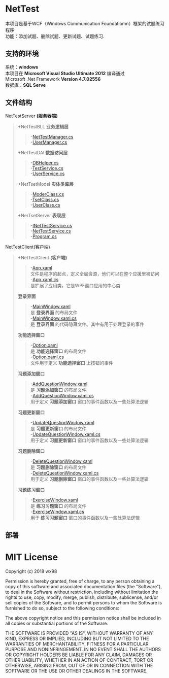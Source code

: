 # NetTest
本项目是基于WCF（Windows Communication Foundatiomn）框架的试题练习程序   
功能：添加试题、删除试题、更新试题、试题练习.
## 支持的环境
系统：__windows__   
本项目在  __Microsoft Visual Studio Ultimate 2012__  编译通过   
Microsoft .Net Framework __Version 4.7.02556__    
数据库：__SQL Serve__

## 文件结构
NetTestServer __(服务器端)__    
>+NetTestBLL __业务逻辑层__   
>>-[NetTestManager.cs](/NetTestServer/NetTestBLL/TestManager.cs)   
>>-[UserManager.cs](/NetTestServer/NetTestBLL/UserManager.cs)   
>
>+NetTestDAl __数据访问层__
>>-[DBHelper.cs](/NetTestServer/NetTestDAL/DBHelper.cs)   
>>-[TestService.cs](/NetTestServer/NetTestDAL/TestService.cs)    
>>-[UserService.cs](/NetTestServer/NetTestDAL/UserService.cs)   
>
>+NetTsetModel __实体类库层__   
>>-[ModerClass.cs](/NetTestServer/NetTestModel/ModelClass.cs)   
>>-[TsetClass.cs](/NetTestServer/NetTestModel/TestClass.cs)   
>>-[UserClass.cs](/NetTestServer/NetTestModel/UserClass.cs)   
>
>+NerTsetServer __表现层__   
>>-[INetTestService.cs](/NetTestServer/NetTestServer/INetTestService.cs)   
>>-[NetTestService.cs](/NetTestServer/NetTestServer/NetTestService.cs)   
>>-[Program.cs](/NetTestServer/NetTestServer/Program.cs)   

NetTestClient(客户端)     
>+NetTestClient __(客户端)__    
>
>>-[App.xaml](/NetTestClient/NetTestClient/App.xaml)    
>>文件是程序的起点，定义全局资源，他们可以在整个应援里被访问   
>>-[App.xaml.cs](/NetTestClient/NetTestClient/App.xaml.cs)    
>>是扩展了应用类，它是WPF窗口应用的中心类   
>
>__登录界面__
>>-[MainWindow.xaml](/NetTestClient/NetTestClient/MainWindow.xaml)   
>>是 __登录界面__ 的布局文件   
>>-[MainWindow.xaml.cs](/NetTestClient/NetTestClient/MainWindow.xaml.cs)   
>>是 __登录界面__ 的代码隐藏文件。其中有用于处理登录的事件    
>
>__功能选择窗口__
>>-[Option.xaml](/NetTestClient/NetTestClient/Option.xaml)   
>>是 __功能选择窗口__ 的布局文件    
>>-[Option.xaml.cs](/NetTestClient/NetTestClient/Option.xaml.cs)   
>>文件用于定义 __功能选择窗口__ 上按钮的事件   
>
>__习题添加窗口__
>>-[AddQuestionWindow.xaml](/NetTestClient/NetTestClient/AddQuestionWindow.xaml)   
>>是 __习题添加窗口__ 的布局文件    
>>-[AddQuestionWindow.xaml.cs](/NetTestClient/NetTestClient/AddQuestionWindow.xaml.cs)   
>>用于定义 __习题添加窗口__  窗口的事件函数以及一些处算法逻辑   
>
>__习题更新窗口__
>>-[UpdateQuestionWindow.xaml](/NetTestClient/NetTestClient/UpdateQuestionWindow.xaml)   
>>是 __习题更新窗口__ 的布局文件     
>>-[UpdateQuestionWindow.xaml.cs](/NetTestClient/NetTestClient/UpdateQuestionWindow.xaml.cs)   
>>用于定义 __习题更新窗口__  窗口的事件函数以及一些处算法逻辑   
>
>__习题删除窗口__   
>>-[DeleteQuestionWindow.xaml](/NetTestClient/NetTestClient/DeleteQuestionWindow.xaml)    
>>是 __习题删除窗口__ 的布局文件   
>>-[DeleteQuestionWindow.xaml.cs](/NetTestClient/NetTestClient/DeleteQuestionWindow.xaml.cs)   
>>用于定义 __习题删除窗口__  窗口的事件函数以及一些处算法逻辑   
>    
>__习题练习窗口__   
>>-[ExerciseWindow.xaml](/NetTestClient/NetTestClient/ExerciseWindow.xaml)   
>>是 __练习习题窗口__ 的布局文件     
>>-[ExerciseWindow.xaml.cs](/NetTestClient/NetTestClient/ExerciseWindow.xaml.cs)   
>>用于 __练习习题窗口__ 窗口的事件函数以及一些处算法逻辑     

## 部署

MIT License
======
Copyright (c) 2018 wx98

Permission is hereby granted, free of charge, to any person obtaining a copy
of this software and associated documentation files (the "Software"), to deal
in the Software without restriction, including without limitation the rights
to use, copy, modify, merge, publish, distribute, sublicense, and/or sell
copies of the Software, and to permit persons to whom the Software is
furnished to do so, subject to the following conditions:

The above copyright notice and this permission notice shall be included in all
copies or substantial portions of the Software.

THE SOFTWARE IS PROVIDED "AS IS", WITHOUT WARRANTY OF ANY KIND, EXPRESS OR
IMPLIED, INCLUDING BUT NOT LIMITED TO THE WARRANTIES OF MERCHANTABILITY,
FITNESS FOR A PARTICULAR PURPOSE AND NONINFRINGEMENT. IN NO EVENT SHALL THE
AUTHORS OR COPYRIGHT HOLDERS BE LIABLE FOR ANY CLAIM, DAMAGES OR OTHER
LIABILITY, WHETHER IN AN ACTION OF CONTRACT, TORT OR OTHERWISE, ARISING FROM,
OUT OF OR IN CONNECTION WITH THE SOFTWARE OR THE USE OR OTHER DEALINGS IN THE
SOFTWARE.
